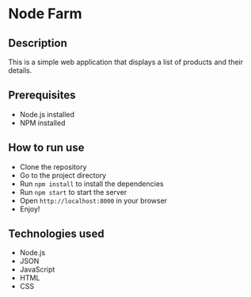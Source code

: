 # Node Farm

## Description

This is a simple web application that displays a list of products and their details.

## Prerequisites

- Node.js installed
- NPM installed

## How to run use

- Clone the repository
- Go to the project directory
- Run `npm install` to install the dependencies
- Run `npm start` to start the server
- Open `http://localhost:8000` in your browser
- Enjoy!

## Technologies used

- Node.js
- JSON
- JavaScript
- HTML
- CSS
